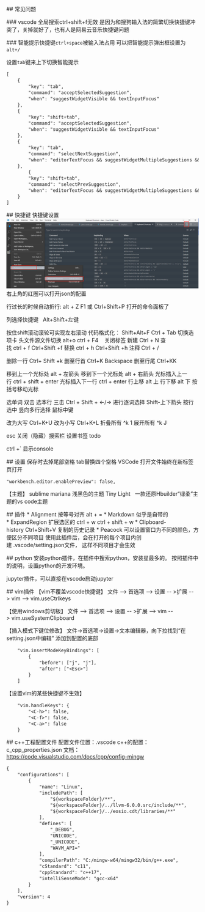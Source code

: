 ## 常见问题

### vscode 全局搜索ctrl+shift+f无效
是因为和搜狗输入法的简繁切换快捷键冲突了，关掉就好了，也有人是网易云音乐快捷键问题

### 智能提示快捷键`ctrl+space`被输入法占用
可以把智能提示弹出框设置为`alt+/`

设置`tab`键来上下切换智能提示
```
[
    {
        "key": "tab",
        "command": "acceptSelectedSuggestion",
        "when": "suggestWidgetVisible && textInputFocus"
    },
    {
        "key": "shift+tab",
        "command": "acceptSelectedSuggestion",
        "when": "suggestWidgetVisible && textInputFocus"
    },
    {
        "key": "tab",
        "command": "selectNextSuggestion",
        "when": "editorTextFocus && suggestWidgetMultipleSuggestions && suggestWidgetVisible"
    },
        {
        "key": "shift+tab",
        "command": "selectPrevSuggestion",
        "when": "editorTextFocus && suggestWidgetMultipleSuggestions && suggestWidgetVisible"
    }
]
```


## 快捷键
快捷键设置
![](/imgs/a4506184-9100-4a13-93c2-d8607d1bccbd.png)
右上角的红圈可以打开json的配置


行过长的时候自动折行: alt + Z
F1 或 Ctrl+Shift+P 打开的命令面板了

列选择快捷键   Alt+Shift+左键

按住shift滚动滚轮可实现左右滚动
代码格式化： Shift+Alt+F
Ctrl + Tab 切换选项卡
头文件源文件切换 alt+o
ctrl + F4    关闭标签
新建 Ctrl + N
查找 ctrl + f Ctrl+Shift +f
替换 ctrl + h Ctrl+Shift +h
注释 Ctrl + /


删除一行 Ctrl+ Shift +k
删至行首 Ctrl+K Backspace
删至行尾 Ctrl+KK


移到上一个光标处 alt + 左箭头
移到下一个光标处 alt + 右箭头
光标插入上一行 ctrl + shift + enter
光标插入下一行 ctrl + enter
行上移 alt 上
行下移 alt 下
按括号移动光标


选单词 双击
选本行 三击
Ctrl + Shift + ←/→ 进行逐词选择
Shift-上下箭头 按行选中
竖向多行选择 鼠标中键


改为大写 Ctrl+K+U
改为小写 Ctrl+K+L
折叠所有 ^k 1
展开所有 ^k J


esc 关闭（隐藏）搜索栏
设置书签 todo


ctrl +` 显示console



## 设置
保存时去掉尾部空格
tab替换四个空格
VSCode 打开文件始终在新标签页打开
```
"workbench.editor.enablePreview": false,
```



【主题】
sublime mariana 浅黑色的主题
Tiny Light   一款还原Hbuilder“绿柔”主题的vs code主题




## 插件
* Alignment 按等号对齐 alt + =
* Markdown 似乎是自带的
* ExpandRegion 扩展选区的 ctrl + w ctrl + shift + w
* Clipboard-history Ctrl+Shift+V 复制的历史记录
* Peacock
可以设置窗口为不同的颜色，方便区分不同项目
使用此插件后，会在打开的每个项目内创建 .vscode/setting.json文件，
这样不同项目才会生效



## python
安装python插件，在插件中搜索python，安装星最多的。
按照插件中的说明，设置python的开发环境。

jupyter插件，可以直接在vscode启动jupyter


## vim插件
【vim不覆盖vscode快捷键】
文件 --> 首选项 --> 设置 -- >扩展 --> vim --> vim.useCtrlkeys

【使用windows剪切板】
文件 --> 首选项 --> 设置 -- >扩展 --> vim --> vim.useSystemClipboard

【插入模式下键位修改】
文件->首选项->设置->文本编辑器，向下拉找到“在setting.json中编辑”
添加到配置的底部
```
    "vim.insertModeKeyBindings": [
        {
            "before": ["j", "j"],
            "after": ["<Esc>"]
        }
    ]
```

【设置vim的某些快捷键不生效】
```
    "vim.handleKeys": {
        "<C-h>": false,
        "<C-f>": false,
        "<C-a>": false
    }
```


## c++工程配置文件
配置文件位置：.vscode
c++的配置：c_cpp_properties.json
文档：https://code.visualstudio.com/docs/cpp/config-mingw
```
{
    "configurations": [
        {
            "name": "Linux",
            "includePath": [
                "${workspaceFolder}/**",
                "${workspaceFolder}/../llvm-6.0.0.src/include/**",
                "${workspaceFolder}/../eosio.cdt/libraries/**"
            ],
            "defines": [
                "_DEBUG",
                "UNICODE",
                "_UNICODE",
                "WAVM_API="
            ],
            "compilerPath": "C:/mingw-w64/mingw32/bin/g++.exe",
            "cStandard": "c11",
            "cppStandard": "c++17",
            "intelliSenseMode": "gcc-x64"
        }
    ],
    "version": 4
}
```



